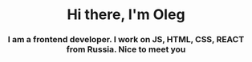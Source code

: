 <h1 align="center">Hi there, I'm Oleg
</h1>
<h3 align="center">I am a frontend developer. I work on JS, HTML, CSS, REACT from Russia. Nice to meet you</h3>
